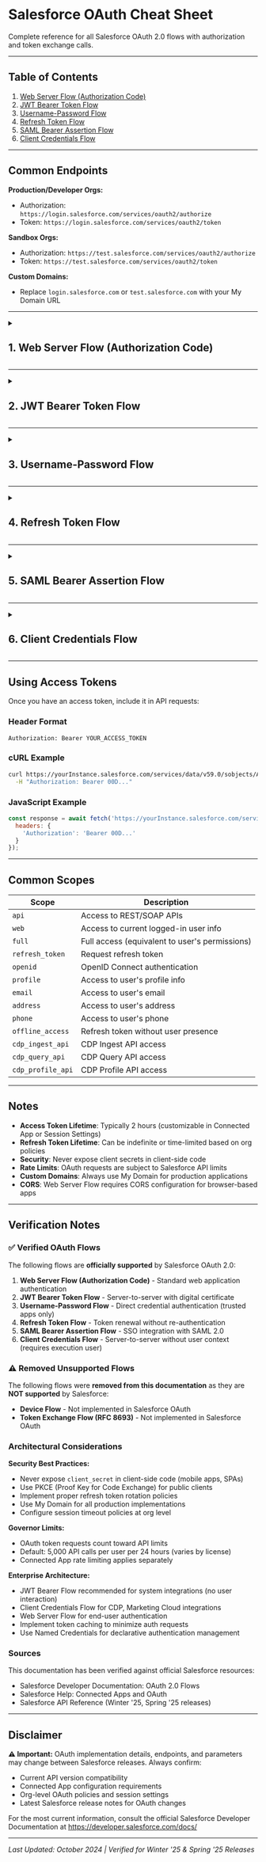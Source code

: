 # Salesforce OAuth Cheat Sheet

Complete reference for all Salesforce OAuth 2.0 flows with authorization and token exchange calls.

---

## Table of Contents

1. [Web Server Flow (Authorization Code)](#1-web-server-flow-authorization-code)
2. [JWT Bearer Token Flow](#2-jwt-bearer-token-flow)
3. [Username-Password Flow](#3-username-password-flow)
4. [Refresh Token Flow](#4-refresh-token-flow)
5. [SAML Bearer Assertion Flow](#5-saml-bearer-assertion-flow)
6. [Client Credentials Flow](#6-client-credentials-flow)

---

## Common Endpoints

**Production/Developer Orgs:**
- Authorization: `https://login.salesforce.com/services/oauth2/authorize`
- Token: `https://login.salesforce.com/services/oauth2/token`

**Sandbox Orgs:**
- Authorization: `https://test.salesforce.com/services/oauth2/authorize`
- Token: `https://test.salesforce.com/services/oauth2/token`

**Custom Domains:**
- Replace `login.salesforce.com` or `test.salesforce.com` with your My Domain URL

---

<details>
<summary>

## 1. Web Server Flow (Authorization Code)

</summary>

The most common OAuth flow for web applications. Two-step process: authorization then token exchange.

### Conceptual Overview

The Web Server Flow (also called Authorization Code Flow) is the **standard OAuth 2.0 flow for user-facing web applications**. It provides secure user authentication with consent, delegating authorization without exposing user credentials to your application.

**Think of it as a valet key system:**
1. **User Requests Access**: User wants to grant your app access to their Salesforce data
2. **Authorization Request**: Your app redirects user to Salesforce login
3. **User Consents**: User authenticates and approves permissions
4. **Code Exchange**: Salesforce returns authorization code, your server exchanges it for tokens
5. **Secure Access**: Your app uses access token to make API calls on user's behalf

**Key Characteristics:**
- ✅ User-initiated authentication with consent screen
- ✅ Most secure flow for web applications
- ✅ Refresh tokens provided for long-term access
- ✅ Client secret kept secure on backend server
- ✅ Supports PKCE for enhanced security (mobile/SPA apps)

### How It Works (Step-by-Step)

```
┌─────────┐                                  ┌──────────────┐
│ Browser │                                  │  Salesforce  │
│  User   │                                  │              │
└────┬────┘                                  └──────┬───────┘
     │                                              │
     │ 1. Click "Login with Salesforce"            │
     ├──────────────────────────────────────────►  │
     │                                              │
     │ 2. Redirect to /oauth2/authorize            │
     │    (with client_id, redirect_uri, scope)    │
     │                                              │
     │ 3. User sees Salesforce login page      ◄───┤
     │                                              │
     │ 4. User authenticates & approves            │
     ├──────────────────────────────────────────►  │
     │                                              │
     │ 5. Redirect back with authorization code◄───┤
     │    https://your-app.com/callback?code=ABC   │
     │                                              │
┌────▼────┐                                  ┌──────▼───────┐
│  Your   │                                  │  Salesforce  │
│ Backend │ 6. Exchange code for tokens      │   Token      │
│ Server  ├──────────────────────────────────►   Endpoint   │
│         │    (code, client_secret)         │              │
│         │ 7. Receive access + refresh token│              │
│         │ ◄────────────────────────────────┤              │
└─────────┘                                  └──────────────┘
```

### When to Use This Flow

✅ **Ideal for:**
- Web applications with a backend server
- Customer-facing portals requiring user login
- SaaS applications integrating with Salesforce
- Apps requiring delegated user permissions
- Long-running sessions with refresh tokens
- Multi-tenant applications

❌ **Not suitable for:**
- Server-to-server integrations (use JWT Bearer Flow)
- Native mobile apps without PKCE (security risk)
- Applications that can't secure client_secret (use PKCE)
- Automated background processes (use JWT or Client Credentials)

### Step 1: Authorization Request

**Method:** `GET`  
**Endpoint:** `/services/oauth2/authorize`

#### Required Parameters (Query String)

| Parameter | Description |
|-----------|-------------|
| `response_type` | Must be `code` |
| `client_id` | Consumer Key from Connected App |
| `redirect_uri` | Callback URL (must match Connected App) |

#### Optional Parameters

| Parameter | Description |
|-----------|-------------|
| `scope` | Space-separated list (e.g., `api refresh_token`) |
| `state` | CSRF protection token |
| `prompt` | `login` forces re-authentication, `consent` forces approval |
| `code_challenge` | PKCE code challenge (Base64-URL encoded SHA256 hash) |
| `code_challenge_method` | Must be `S256` when using PKCE |

#### cURL Example

```bash
# This opens in browser - redirect user to this URL
https://login.salesforce.com/services/oauth2/authorize?response_type=code&client_id=YOUR_CLIENT_ID&redirect_uri=https://your-app.com/callback&scope=api%20refresh_token&state=mystate123
```

#### JavaScript Example

```javascript
// Redirect user to authorization URL
const authUrl = new URL('https://login.salesforce.com/services/oauth2/authorize');
authUrl.searchParams.append('response_type', 'code');
authUrl.searchParams.append('client_id', 'YOUR_CLIENT_ID');
authUrl.searchParams.append('redirect_uri', 'https://your-app.com/callback');
authUrl.searchParams.append('scope', 'api refresh_token');
authUrl.searchParams.append('state', 'mystate123');

window.location.href = authUrl.toString();
```

### Step 2: Token Exchange

**Method:** `POST`  
**Endpoint:** `/services/oauth2/token`

#### Required Headers

```
Content-Type: application/x-www-form-urlencoded
```

#### Required Parameters (Body)

| Parameter | Description |
|-----------|-------------|
| `grant_type` | Must be `authorization_code` |
| `code` | Authorization code from Step 1 |
| `client_id` | Consumer Key |
| `client_secret` | Consumer Secret |
| `redirect_uri` | Same URI from authorization request |

#### Optional Parameters

| Parameter | Description |
|-----------|-------------|
| `code_verifier` | PKCE code verifier (if using PKCE) |

#### cURL Example

```bash
curl -X POST https://login.salesforce.com/services/oauth2/token \
  -H "Content-Type: application/x-www-form-urlencoded" \
  -d "grant_type=authorization_code" \
  -d "code=AUTHORIZATION_CODE" \
  -d "client_id=YOUR_CLIENT_ID" \
  -d "client_secret=YOUR_CLIENT_SECRET" \
  -d "redirect_uri=https://your-app.com/callback"
```

#### JavaScript Example

```javascript
const response = await fetch('https://login.salesforce.com/services/oauth2/token', {
  method: 'POST',
  headers: {
    'Content-Type': 'application/x-www-form-urlencoded'
  },
  body: new URLSearchParams({
    grant_type: 'authorization_code',
    code: 'AUTHORIZATION_CODE',
    client_id: 'YOUR_CLIENT_ID',
    client_secret: 'YOUR_CLIENT_SECRET',
    redirect_uri: 'https://your-app.com/callback'
  })
});

const data = await response.json();
// data.access_token, data.refresh_token, data.instance_url
```

#### Response

```json
{
  "access_token": "00D...",
  "refresh_token": "5Aep...",
  "signature": "...",
  "scope": "api refresh_token",
  "id_token": "eyJ...",
  "instance_url": "https://yourInstance.salesforce.com",
  "id": "https://login.salesforce.com/id/00D.../005...",
  "token_type": "Bearer",
  "issued_at": "1234567890"
}
```

### Security Considerations

**Critical Security Requirements:**
- **🔒 CSRF Protection**: Always use `state` parameter to prevent cross-site request forgery attacks
- **🔐 Client Secret Security**: Never expose `client_secret` in client-side code (browser, mobile)
- **✅ Redirect URI Validation**: Must exactly match URI registered in Connected App
- **🛡️ PKCE for Public Clients**: Mandatory for SPAs and mobile apps (use `code_challenge`)
- **🔄 Authorization Code Single Use**: Codes expire after ~15 minutes and can only be used once

**PKCE (Proof Key for Code Exchange):**
```javascript
// Step 1: Generate code verifier (random string)
const codeVerifier = generateRandomString(128);

// Step 2: Create SHA256 hash and base64-url encode
const codeChallenge = base64UrlEncode(sha256(codeVerifier));

// Step 3: Include in authorization request
authUrl.searchParams.append('code_challenge', codeChallenge);
authUrl.searchParams.append('code_challenge_method', 'S256');

// Step 4: Include verifier in token exchange
tokenParams.append('code_verifier', codeVerifier);
```

**Why PKCE is Critical:**
- Protects against authorization code interception attacks
- Required for mobile apps and Single Page Applications (SPAs)
- Recommended even for confidential clients (defense in depth)

### Architectural Considerations

**Token Lifecycle Management:**
```
Authorization Code Lifecycle:
├─ Issued: After user authorization
├─ Lifetime: ~15 minutes
├─ Usage: Single-use only
└─ Exchange: For access + refresh tokens

Access Token Lifecycle:
├─ Lifetime: ~2 hours (org configurable)
├─ Storage: Secure, HTTP-only cookies or session storage
├─ Renewal: Use refresh token when expired
└─ Revocation: User can revoke via Salesforce settings

Refresh Token Lifecycle:
├─ Lifetime: Indefinite or policy-based
├─ Storage: Encrypted database (never client-side)
├─ Rotation: Consider rotating on each use (security best practice)
└─ Revocation: Revoked if inactive for extended period
```

**Session Management Best Practices:**
- Store `refresh_token` server-side only (database, encrypted)
- Use HTTP-only, Secure cookies for `access_token` in browser
- Implement token refresh logic before expiration
- Handle token revocation gracefully (redirect to login)
- Log out users when refresh token fails

**Common Errors:**

| Error | Meaning | Solution |
|-------|---------|----------|
| `redirect_uri_mismatch` | Redirect URI doesn't match Connected App | Verify exact match including protocol and path |
| `invalid_client_id` | Client ID incorrect | Check Consumer Key from Connected App |
| `invalid_grant` | Authorization code expired/used | Restart authorization flow |
| `unauthorized_client` | Client not authorized for flow | Enable OAuth in Connected App settings |
| `access_denied` | User denied authorization | Handle gracefully, allow retry |

**Multi-Tenant Architecture:**
```javascript
// Store tokens per user/organization
const tokenStore = {
  userId: {
    accessToken: "00D...",
    refreshToken: "5Aep...",
    instanceUrl: "https://org.salesforce.com",
    expiresAt: timestamp
  }
};

// Automatic refresh before API calls
async function apiCall(userId, endpoint) {
  let tokens = tokenStore[userId];
  
  if (Date.now() > tokens.expiresAt - 300000) { // 5 min buffer
    tokens = await refreshAccessToken(tokens.refreshToken);
    tokenStore[userId] = tokens;
  }
  
  return fetch(tokens.instanceUrl + endpoint, {
    headers: { 'Authorization': `Bearer ${tokens.accessToken}` }
  });
}
```

**CORS Configuration:**
- Configure allowed origins in Connected App settings
- Required for browser-based token exchanges
- Use wildcards carefully (security risk)

**Governor Limits:**
- Authorization requests don't count toward API limits
- Token exchanges count as API calls (1 per exchange)
- Refresh token requests count as API calls
- Monitor Connected App usage in Setup → Connected Apps OAuth Usage

</details>

---

<details>
<summary>

## 2. JWT Bearer Token Flow

</summary>

Server-to-server authentication using a digitally signed JWT. No user interaction required.

### Conceptual Overview

The JWT Bearer Token Flow is a **certificate-based, server-to-server authentication mechanism** that allows applications to obtain Salesforce access tokens without user interaction or storing user credentials. It uses a digitally signed JSON Web Token (JWT) as proof of identity.

**Think of it as a diplomatic passport system:**
1. **Pre-established Trust**: You register a digital certificate with Salesforce (like registering with an embassy)
2. **Self-Issued Credential**: Your application creates and signs a JWT using its private key
3. **Verification & Access**: Salesforce verifies the JWT signature and grants access

**Key Advantages:**
- ✅ No user login prompt - completely autonomous
- ✅ No refresh tokens needed - generate new access tokens on demand
- ✅ No client secret exposure - security based on private key possession
- ✅ User context preserved - tokens issued for a specific Salesforce user

### How It Works (Step-by-Step)

#### Phase 1: One-Time Setup

```
1. Generate RSA Key Pair (2048-bit minimum)
   ├─ private.key (kept secret on your server)
   └─ certificate.crt (uploaded to Salesforce)

2. Configure Connected App in Salesforce
   ├─ Enable OAuth Settings
   ├─ Upload certificate.crt
   ├─ Enable "Use Digital Signatures"
   ├─ Authorize specific users/profiles
   └─ Note the Consumer Key (client_id)
```

#### Phase 2: Runtime Authentication

```
Step 1: Create JWT
┌─────────────────────────────────────┐
│ Header: { "alg": "RS256" }          │
│ Payload:                            │
│ {                                   │
│   "iss": "Consumer Key",            │
│   "sub": "user@org.com",            │
│   "aud": "https://login.salesforce.com" │
│   "exp": Unix timestamp (5 min max) │
│ }                                   │
└─────────────────────────────────────┘
         ↓ Sign with private key
         
Step 2: Exchange JWT for Access Token
POST /services/oauth2/token
         ↓ Salesforce validates signature
         
Step 3: Receive Access Token
Use for all subsequent API calls
```

### When to Use This Flow

✅ **Ideal for:**
- Scheduled batch jobs (nightly data sync, ETL processes)
- Microservices architecture (service-to-service calls)
- CI/CD pipelines (automated deployments)
- Integration middleware (MuleSoft, Dell Boomi)
- IoT backend services

❌ **Not suitable for:**
- User-facing applications (use Web Server Flow)
- Public clients (can't secure private key)
- Applications requiring user consent
- Mobile apps (use Web Server Flow with PKCE)

### Token Request

**Method:** `POST`  
**Endpoint:** `/services/oauth2/token`

#### Required Headers

```
Content-Type: application/x-www-form-urlencoded
```

#### Required Parameters (Body)

| Parameter | Description |
|-----------|-------------|
| `grant_type` | Must be `urn:ietf:params:oauth:grant-type:jwt-bearer` |
| `assertion` | Base64-URL encoded JWT |

#### JWT Header

```json
{
  "alg": "RS256"
}
```

#### JWT Claims (Payload)

| Claim | Description |
|-------|-------------|
| `iss` | Consumer Key (client_id) |
| `sub` | Salesforce username (e.g., user@example.com) |
| `aud` | `https://login.salesforce.com` or `https://test.salesforce.com` |
| `exp` | Expiration time (Unix timestamp, max 5 minutes from now) |

#### cURL Example

```bash
# First, create and sign the JWT (using a library or tool)
# JWT must be signed with private key matching certificate in Connected App

curl -X POST https://login.salesforce.com/services/oauth2/token \
  -H "Content-Type: application/x-www-form-urlencoded" \
  -d "grant_type=urn:ietf:params:oauth:grant-type:jwt-bearer" \
  -d "assertion=eyJhbGciOiJSUzI1NiIsInR5cCI6IkpXVCJ9..."
```

#### JavaScript Example

```javascript
// Using a JWT library like 'jsonwebtoken'
const jwt = require('jsonwebtoken');
const fs = require('fs');

// Create JWT
const privateKey = fs.readFileSync('private.key');
const token = jwt.sign(
  {
    iss: 'YOUR_CLIENT_ID',
    sub: 'user@example.com',
    aud: 'https://login.salesforce.com',
    exp: Math.floor(Date.now() / 1000) + 300 // 5 minutes
  },
  privateKey,
  { algorithm: 'RS256' }
);

// Exchange JWT for access token
const response = await fetch('https://login.salesforce.com/services/oauth2/token', {
  method: 'POST',
  headers: {
    'Content-Type': 'application/x-www-form-urlencoded'
  },
  body: new URLSearchParams({
    grant_type: 'urn:ietf:params:oauth:grant-type:jwt-bearer',
    assertion: token
  })
});

const data = await response.json();
// data.access_token, data.instance_url
```

#### Response

```json
{
  "access_token": "00D...",
  "scope": "api web",
  "instance_url": "https://yourInstance.salesforce.com",
  "id": "https://login.salesforce.com/id/00D.../005...",
  "token_type": "Bearer",
  "issued_at": "1234567890"
}
```

### Security Considerations

**Critical Security Requirements:**
- **🔐 Private Key Protection**: Store in HSM, key vault, or encrypted at rest - never commit to version control
- **👤 User Authorization**: The `sub` user must be pre-authorized in Connected App policies
- **📅 Certificate Rotation**: Monitor expiration dates and implement rotation procedures
- **🌍 Environment Isolation**: Use different certificates for sandbox vs production
- **⏱️ Short-Lived JWTs**: 5-minute maximum expiration prevents token replay attacks

**Why RS256 (RSA Signature)?**
- **Asymmetric cryptography**: Private key signs, public key (certificate) verifies
- **No shared secrets**: Salesforce never sees your private key
- **Non-repudiation**: Only holder of private key can create valid JWTs

### Architectural Considerations

**Performance & Scalability:**
```
Token Caching Strategy:
├─ Generate JWT → Exchange for access token (1 API call)
├─ Cache access token for ~1.5 hours
├─ Reuse cached token for all API calls
└─ Generate new JWT only when token expires

Result: Reduces auth overhead from 1000s to ~16 calls per day
```

**Governor Limits:**
- JWT creation is **local** - no Salesforce API call consumed
- Token exchange counts as **1 API call** per access token
- Access tokens typically valid for 2 hours (org configurable)
- Suitable for high-volume integrations (1000s of requests/hour)

**Common Errors:**

| Error | Meaning | Solution |
|-------|---------|----------|
| `invalid_grant` | User not authorized or JWT invalid | Check Connected App user authorization |
| `expired_token` | JWT exp claim exceeded 5 minutes | Regenerate JWT with fresh timestamp |
| `invalid_client` | Consumer Key (iss) incorrect | Verify Connected App Consumer Key |
| `invalid_signature` | Private/public key mismatch | Ensure certificate in SF matches key pair |

**Retry Logic Best Practice:**
```javascript
async function getAccessToken(maxRetries = 3) {
  for (let attempt = 1; attempt <= maxRetries; attempt++) {
    const jwt = createJWT(); // Fresh JWT each attempt
    try {
      return await exchangeJWT(jwt);
    } catch (error) {
      if (error.code === 'expired_token' || error.code === 'invalid_grant') {
        throw error; // Don't retry - fix JWT claims
      }
      if (attempt === maxRetries) throw error;
      await sleep(2 ** attempt * 1000); // Exponential backoff
    }
  }
}
```

</details>

---

<details>
<summary>

## 3. Username-Password Flow

</summary>

Direct authentication with username and password. Use only for trusted applications.

### Conceptual Overview

The Username-Password Flow (also called Resource Owner Password Credentials) is a **legacy OAuth flow** that exchanges user credentials directly for access tokens. While simple, it's considered **less secure** than modern flows and should only be used in highly trusted scenarios.

**Think of it as handing over your house keys:**
- Unlike Web Server Flow (valet key), this gives direct credential access
- No user consent screen or redirect flow
- Application receives and handles raw credentials
- Should only be used when other flows aren't feasible

**Key Characteristics:**
- ⚠️ **Security Risk**: Application handles raw user credentials
- ⚠️ **No Consent Screen**: User doesn't see what permissions are granted
- ⚠️ **Security Token Required**: Must append security token to password
- ✅ **Simple Implementation**: Single API call to get tokens
- ⚠️ **Limited Use Cases**: Being phased out in favor of more secure flows

### How It Works (Step-by-Step)

```
┌──────────────┐                          ┌──────────────┐
│ Your App     │                          │  Salesforce  │
│              │                          │   Token      │
│              │                          │  Endpoint    │
└──────┬───────┘                          └──────┬───────┘
       │                                         │
       │ 1. User enters credentials              │
       │    (username + password + token)        │
       │                                         │
       │ 2. POST /oauth2/token                   │
       │    grant_type=password                  │
       │    username=user@example.com            │
       │    password=myPass123SECURITYTOKEN      │
       │    client_id=XXX                        │
       │    client_secret=YYY                    │
       ├─────────────────────────────────────────►
       │                                         │
       │                                         │ 3. Validate
       │                                         │    credentials
       │                                         │
       │ 4. Return access + refresh tokens       │
       │◄─────────────────────────────────────────
       │                                         │
       │ 5. Use access token for API calls       │
       │                                         │
```

**Critical Requirement - Security Token:**
```
Password Format: actualPassword + securityToken

Example:
├─ Password: "MyP@ssw0rd"
├─ Security Token: "ABC123xyz789"
└─ Combined: "MyP@ssw0rd ABC123xyz789"

Get Security Token:
1. Login to Salesforce
2. Settings → My Personal Information → Reset My Security Token
3. Token emailed to registered email address
```

### When to Use This Flow

✅ **Use ONLY for:**
- Legacy applications being migrated (temporary measure)
- Internal IT tools with strict access controls
- Trusted scripts running in secure environments
- Testing/development (not production user authentication)
- Migration scenarios where other flows aren't immediately available

❌ **NEVER use for:**
- Customer-facing applications (use Web Server Flow)
- Mobile applications (use Web Server Flow with PKCE)
- SaaS products (use Web Server Flow)
- Third-party integrations (use JWT Bearer Flow)
- Any scenario where credentials could be intercepted

⚠️ **Security Warning:**
This flow is **deprecated** by OAuth 2.1 specification and discouraged by Salesforce. It should be replaced with Web Server Flow or JWT Bearer Flow whenever possible.

### Token Request

**Method:** `POST`  
**Endpoint:** `/services/oauth2/token`

#### Required Headers

```
Content-Type: application/x-www-form-urlencoded
```

#### Required Parameters (Body)

| Parameter | Description |
|-----------|-------------|
| `grant_type` | Must be `password` |
| `client_id` | Consumer Key |
| `client_secret` | Consumer Secret |
| `username` | Salesforce username |
| `password` | Password + Security Token concatenated |

#### cURL Example

```bash
curl -X POST https://login.salesforce.com/services/oauth2/token \
  -H "Content-Type: application/x-www-form-urlencoded" \
  -d "grant_type=password" \
  -d "client_id=YOUR_CLIENT_ID" \
  -d "client_secret=YOUR_CLIENT_SECRET" \
  -d "username=user@example.com" \
  -d "password=password123SECURITYTOKEN"
```

#### JavaScript Example

```javascript
const response = await fetch('https://login.salesforce.com/services/oauth2/token', {
  method: 'POST',
  headers: {
    'Content-Type': 'application/x-www-form-urlencoded'
  },
  body: new URLSearchParams({
    grant_type: 'password',
    client_id: 'YOUR_CLIENT_ID',
    client_secret: 'YOUR_CLIENT_SECRET',
    username: 'user@example.com',
    password: 'password123SECURITYTOKEN'
  })
});

const data = await response.json();
// data.access_token, data.refresh_token, data.instance_url
```

#### Response

```json
{
  "access_token": "00D...",
  "refresh_token": "5Aep...",
  "signature": "...",
  "scope": "api web",
  "instance_url": "https://yourInstance.salesforce.com",
  "id": "https://login.salesforce.com/id/00D.../005...",
  "token_type": "Bearer",
  "issued_at": "1234567890"
}
```

### Security Considerations

**Critical Security Risks:**
- **🚨 Credential Exposure**: Application handles plaintext passwords
- **🚨 Credential Storage**: Never store passwords - only tokens after authentication
- **🚨 Man-in-the-Middle**: Credentials sent over network (use HTTPS only)
- **🚨 Logging Risk**: Never log password parameters
- **🔒 Security Token Complexity**: Users must understand and manage security tokens

**Mitigation Strategies:**
```javascript
// NEVER do this - storing credentials
const NEVER_DO_THIS = {
  username: "user@example.com",
  password: "MyPassword123Token" // ❌ NEVER store passwords
};

// DO THIS - store only tokens after authentication
const tokenCache = {
  accessToken: "00D...",
  refreshToken: "5Aep...",
  expiresAt: timestamp
};

// Use refresh token for subsequent authentications
async function authenticate() {
  if (tokenCache.refreshToken) {
    return await refreshAccessToken(tokenCache.refreshToken);
  }
  // Only prompt for credentials if no refresh token
  return await usernamePasswordAuth();
}
```

**IP Restrictions:**
- Salesforce tracks login locations
- Untrusted IP addresses trigger verification emails
- Configure trusted IP ranges in Profile/Permission Set settings
- Consider using Named Credentials for automated processes

### Architectural Considerations

**Common Errors:**

| Error | Meaning | Solution |
|-------|---------|----------|
| `invalid_grant` | Invalid credentials or security token | Verify password + security token concatenation |
| `authentication_failure` | Wrong username/password | Check credentials, account may be locked |
| `inactive_user` | User account inactive | Activate user in Salesforce |
| `unsupported_grant_type` | Flow not enabled | Enable OAuth in Connected App |
| `invalid_client` | Client credentials wrong | Verify client_id and client_secret |

**Security Token Management:**
```
When Security Token Resets:
├─ Password change (token automatically resets)
├─ Manual reset via user settings
├─ Admin-initiated password reset
└─ Login from new IP (may trigger reset)

Token Management:
├─ Email delivery can be delayed (check spam folder)
├─ Only one token active per user at a time
├─ Resetting invalidates previous token
└─ Impacts all applications using Username-Password Flow
```

**Migration Strategy (Away from this Flow):**

```
Step 1: Assess Current Usage
├─ Identify all applications using Username-Password Flow
├─ Categorize by use case (user-facing, automated, etc.)
└─ Prioritize migration based on risk

Step 2: Choose Replacement Flow
├─ User-facing apps → Web Server Flow (Authorization Code + PKCE)
├─ Server integrations → JWT Bearer Flow
├─ Service accounts → Client Credentials Flow
└─ SSO scenarios → SAML Bearer Assertion Flow

Step 3: Implement & Test
├─ Create new Connected Apps with appropriate flows
├─ Test in sandbox environment
├─ Migrate users in phases
└─ Decommission Username-Password Connected Apps

Step 4: Monitor & Verify
├─ Track Connected Apps OAuth Usage
├─ Monitor for authentication failures
└─ Provide user support/documentation
```

**Alternative Patterns:**
```javascript
// Instead of Username-Password Flow, use:

// Pattern 1: Web Server Flow for user authentication
window.location.href = authUrl; // Redirect to Salesforce login

// Pattern 2: JWT Bearer for automated processes
const jwt = createJWT(privateKey, username);
const tokens = await exchangeJWT(jwt);

// Pattern 3: Client Credentials for service accounts
const tokens = await clientCredentialsAuth(clientId, clientSecret);
```

**Governor Limits:**
- Authentication failures count toward login rate limits
- Too many failed attempts can lock user accounts
- Monitor API usage - each authentication is 1 API call
- Refresh tokens preferred over repeated credential authentication

</details>

---

<details>
<summary>

## 4. Refresh Token Flow

</summary>

Exchange a refresh token for a new access token when the access token expires.

### Conceptual Overview

The Refresh Token Flow is **not a standalone authentication flow**, but rather a **token renewal mechanism** used with other flows (Web Server, Username-Password, etc.). It allows applications to obtain new access tokens without requiring user re-authentication.

**Think of it as a keycard renewal system:**
- Your access keycard (access token) expires after 2 hours
- Instead of going back through security (login again)
- You use your master card (refresh token) to get a new keycard
- No user interaction required

**Key Characteristics:**
- ✅ **Seamless UX**: Renew tokens without interrupting user experience
- ✅ **Long-Lived**: Refresh tokens can be indefinite or policy-controlled
- ✅ **Security**: Can be revoked by user or admin at any time
- ✅ **Efficient**: Avoids repeated authorization flows
- ⚠️ **Must Request**: Need `refresh_token` scope in initial authorization

### How It Works (Step-by-Step)

```
Initial Authentication (Web Server Flow Example):
┌──────────┐                              ┌──────────────┐
│ Your App │                              │  Salesforce  │
└────┬─────┘                              └──────┬───────┘
     │                                           │
     │ 1. Authorization Code Flow                │
     ├───────────────────────────────────────────►
     │                                           │
     │ 2. Receive access + refresh tokens    ◄───┤
     │    {                                      │
     │      "access_token": "...",               │
     │      "refresh_token": "..."               │
     │    }                                      │
     │                                           │
     ▼                                           │
  Store both tokens securely                     │

Access Token Expires (~2 hours later):
     │                                           │
     │ 3. Access token expired during API call   │
     │    → 401 Unauthorized                     │
     │                                           │
     │ 4. POST /oauth2/token                     │
     │    grant_type=refresh_token               │
     │    refresh_token=5Aep...                  │
     ├───────────────────────────────────────────►
     │                                           │
     │ 5. Receive new access token           ◄───┤
     │    {                                      │
     │      "access_token": "...",               │
     │      "instance_url": "..."                │
     │    }                                      │
     │                                           │
     │ 6. Retry API call with new token          │
     └───────────────────────────────────────────►
```

### When to Use This Flow

✅ **Always use when:**
- Building applications with long-lived sessions
- Users shouldn't be logged out every 2 hours
- Background processes need continuous access
- Mobile applications (combined with Web Server + PKCE)
- SaaS applications with persistent user sessions

⚠️ **Requirements:**
- Must request `refresh_token` scope during initial authorization
- Only works with flows that provide refresh tokens:
  - ✅ Web Server Flow (Authorization Code)
  - ✅ Username-Password Flow
  - ❌ JWT Bearer Flow (generates new tokens on demand instead)
  - ❌ SAML Bearer Flow (doesn't provide refresh tokens)

### Token Request

**Method:** `POST`  
**Endpoint:** `/services/oauth2/token`

#### Required Headers

```
Content-Type: application/x-www-form-urlencoded
```

#### Required Parameters (Body)

| Parameter | Description |
|-----------|-------------|
| `grant_type` | Must be `refresh_token` |
| `client_id` | Consumer Key |
| `client_secret` | Consumer Secret |
| `refresh_token` | Refresh token from previous authorization |

#### cURL Example

```bash
curl -X POST https://login.salesforce.com/services/oauth2/token \
  -H "Content-Type: application/x-www-form-urlencoded" \
  -d "grant_type=refresh_token" \
  -d "client_id=YOUR_CLIENT_ID" \
  -d "client_secret=YOUR_CLIENT_SECRET" \
  -d "refresh_token=5Aep..."
```

#### JavaScript Example

```javascript
const response = await fetch('https://login.salesforce.com/services/oauth2/token', {
  method: 'POST',
  headers: {
    'Content-Type': 'application/x-www-form-urlencoded'
  },
  body: new URLSearchParams({
    grant_type: 'refresh_token',
    client_id: 'YOUR_CLIENT_ID',
    client_secret: 'YOUR_CLIENT_SECRET',
    refresh_token: '5Aep...'
  })
});

const data = await response.json();
// data.access_token (new token)
// Note: refresh_token may or may not be returned
```

#### Response

```json
{
  "access_token": "00D...",
  "signature": "...",
  "scope": "api refresh_token",
  "instance_url": "https://yourInstance.salesforce.com",
  "id": "https://login.salesforce.com/id/00D.../005...",
  "token_type": "Bearer",
  "issued_at": "1234567890"
}
```

### Security Considerations

**Critical Security Requirements:**
- **🔐 Secure Storage**: Refresh tokens are long-lived - store encrypted at rest
- **🚫 Never Client-Side**: Never store refresh tokens in browser localStorage/sessionStorage
- **📱 Mobile Security**: Use platform-secure storage (iOS Keychain, Android KeyStore)
- **🔄 Token Rotation**: Consider rotating refresh tokens on each use (best practice)
- **⏱️ Expiration Policies**: Configure refresh token lifetime in Connected App policies

**Refresh Token Storage Best Practices:**
```javascript
// ❌ NEVER do this - client-side storage
localStorage.setItem('refresh_token', token); // Vulnerable to XSS

// ✅ DO THIS - server-side encrypted storage
// Backend API endpoint
app.post('/auth/store-tokens', async (req, res) => {
  const { userId, refreshToken, accessToken } = req.body;
  
  // Encrypt refresh token before storing
  const encrypted = await encrypt(refreshToken, ENCRYPTION_KEY);
  
  await database.tokens.upsert({
    userId,
    refreshToken: encrypted,
    accessToken: accessToken, // Can be less secure - short-lived
    expiresAt: Date.now() + 7200000 // 2 hours
  });
});

// Mobile secure storage (React Native example)
import * as SecureStore from 'expo-secure-store';
await SecureStore.setItemAsync('refresh_token', token);
```

**Revocation Scenarios:**
```
Refresh Tokens Are Revoked When:
├─ User changes password
├─ User explicitly revokes access (Connected Apps settings)
├─ Admin revokes Connected App access
├─ Org policy: inactive for X days (configurable)
├─ Security violation detected
└─ Manual revocation via Salesforce API
```

### Architectural Considerations

**Automatic Token Refresh Pattern:**
```javascript
class SalesforceClient {
  constructor(accessToken, refreshToken, expiresAt) {
    this.accessToken = accessToken;
    this.refreshToken = refreshToken;
    this.expiresAt = expiresAt;
  }

  async apiCall(endpoint, options = {}) {
    // Proactively refresh if expiring soon (5 min buffer)
    if (Date.now() > this.expiresAt - 300000) {
      await this.refresh();
    }

    try {
      return await this._makeRequest(endpoint, options);
    } catch (error) {
      // Reactive refresh on 401
      if (error.status === 401) {
        await this.refresh();
        return await this._makeRequest(endpoint, options);
      }
      throw error;
    }
  }

  async refresh() {
    const response = await fetch('https://login.salesforce.com/services/oauth2/token', {
      method: 'POST',
      headers: { 'Content-Type': 'application/x-www-form-urlencoded' },
      body: new URLSearchParams({
        grant_type: 'refresh_token',
        client_id: this.clientId,
        client_secret: this.clientSecret,
        refresh_token: this.refreshToken
      })
    });

    const data = await response.json();
    
    if (!response.ok) {
      if (data.error === 'invalid_grant') {
        // Refresh token revoked - require re-authentication
        throw new Error('REFRESH_TOKEN_REVOKED');
      }
      throw new Error(data.error);
    }

    this.accessToken = data.access_token;
    this.expiresAt = Date.now() + 7200000;
    
    // Note: refresh_token may or may not be returned
    // If returned, it's a rotated token - update storage
    if (data.refresh_token) {
      this.refreshToken = data.refresh_token;
    }
  }

  async _makeRequest(endpoint, options) {
    return fetch(endpoint, {
      ...options,
      headers: {
        ...options.headers,
        'Authorization': `Bearer ${this.accessToken}`
      }
    });
  }
}
```

**Refresh Token Rotation:**
```
Traditional (Non-Rotating):
├─ Refresh token issued once
├─ Same token used repeatedly
├─ Valid until revoked or expired
└─ Security risk: stolen token valid indefinitely

Modern (Rotating):
├─ Each refresh returns NEW refresh token
├─ Previous refresh token immediately invalidated
├─ Limits window for token theft
└─ Configure in Connected App: "Refresh Token Rotation"
```

**Common Errors:**

| Error | Meaning | Solution |
|-------|---------|----------|
| `invalid_grant` | Refresh token revoked or invalid | Re-authenticate user via full OAuth flow |
| `inactive_user` | User deactivated | Check user status in Salesforce |
| `inactive_org` | Org expired or suspended | Contact Salesforce support |
| `invalid_client` | Client credentials wrong | Verify client_id and client_secret |

**Multi-Device Session Management:**
```javascript
// Track refresh tokens per device
const userSessions = {
  userId123: {
    devices: {
      web_chrome: { refreshToken: "xxx", lastUsed: timestamp },
      mobile_ios: { refreshToken: "yyy", lastUsed: timestamp },
      mobile_android: { refreshToken: "zzz", lastUsed: timestamp }
    }
  }
};

// Logout from specific device
async function logoutDevice(userId, deviceId) {
  const session = userSessions[userId].devices[deviceId];
  await revokeRefreshToken(session.refreshToken);
  delete userSessions[userId].devices[deviceId];
}

// Logout from all devices
async function logoutAllDevices(userId) {
  const devices = Object.values(userSessions[userId].devices);
  await Promise.all(devices.map(d => revokeRefreshToken(d.refreshToken)));
  delete userSessions[userId];
}
```

**Governor Limits:**
- Refresh token requests count as API calls (1 per refresh)
- Typical: 15-20 refreshes per user per day (2-hour access tokens)
- Plan for peak concurrent users refreshing simultaneously
- Monitor Connected Apps OAuth Usage

</details>

---

<details>
<summary>

## 5. SAML Bearer Assertion Flow

</summary>

Exchange a SAML assertion for an access token. Used for SSO integrations.

### Conceptual Overview

The SAML Bearer Assertion Flow enables **Single Sign-On (SSO) integration** between Salesforce and enterprise Identity Providers (IdPs). It exchanges a SAML 2.0 assertion for an OAuth access token, allowing users authenticated by an external IdP to access Salesforce APIs without separate login.

**Think of it as a passport stamp system:**
- Your company's IdP (Okta, Azure AD, etc.) is the passport issuer
- SAML assertion is the stamped passport proving authentication
- Salesforce accepts the stamp and grants API access
- No separate Salesforce login required

**Key Characteristics:**
- ✅ **Enterprise SSO**: Integrates with corporate identity systems
- ✅ **No Password Exposure**: Users never enter Salesforce credentials
- ✅ **Centralized Identity**: IdP manages authentication and MFA
- ✅ **API Access**: Converts SSO session into API tokens
- ⚠️ **Complex Setup**: Requires SAML configuration and certificate trust

### How It Works (Step-by-Step)

```
┌─────────┐          ┌──────────┐          ┌──────────────┐
│  User   │          │   IdP    │          │  Salesforce  │
│ Browser │          │  (Okta)  │          │              │
└────┬────┘          └────┬─────┘          └──────┬───────┘
     │                    │                       │
     │ 1. Access app      │                       │
     ├───────────►        │                       │
     │                    │                       │
     │ 2. Redirect to IdP │                       │
     │◄───────────        │                       │
     │                    │                       │
     │ 3. Authenticate    │                       │
     ├────────────────────►                       │
     │                    │                       │
     │ 4. SAML Response   │                       │
     │    (with assertion)│                       │
     │◄────────────────────                       │
     │                    │                       │

┌────▼────┐                                ┌──────▼───────┐
│ Your    │                                │  Salesforce  │
│ Backend │ 5. POST /oauth2/token          │   OAuth      │
│         │    grant_type=saml2-bearer     │  Endpoint    │
│         │    assertion=<SAML>            │              │
│         ├────────────────────────────────►              │
│         │                                │              │
│         │ 6. Validate SAML assertion     │              │
│         │    - Signature valid?          │              │
│         │    - Not expired?              │              │
│         │    - User exists in SF?        │              │
│         │                                │              │
│         │ 7. Return access token         │              │
│         │◄────────────────────────────────              │
└─────────┘                                └──────────────┘
```

### When to Use This Flow

✅ **Ideal for:**
- Enterprise customers with existing IdP infrastructure
- Organizations requiring centralized identity management
- Compliance scenarios needing audit trails from IdP
- Apps integrating with corporate SSO (Okta, Azure AD, Ping, etc.)
- API access following browser-based SAML SSO

❌ **Not suitable for:**
- Simple user authentication (use Web Server Flow)
- No existing IdP infrastructure (use Web Server Flow)
- Server-to-server automation (use JWT Bearer Flow)
- Consumer applications (complexity not warranted)

### Token Request

**Method:** `POST`  
**Endpoint:** `/services/oauth2/token`

#### Required Headers

```
Content-Type: application/x-www-form-urlencoded
```

#### Required Parameters (Body)

| Parameter | Description |
|-----------|-------------|
| `grant_type` | Must be `urn:ietf:params:oauth:grant-type:saml2-bearer` |
| `assertion` | Base64-encoded SAML assertion |

#### SAML Assertion Requirements

- Must be signed by IdP
- Subject must match Salesforce user (by username or Federation ID)
- Audience: `https://login.salesforce.com` or `https://test.salesforce.com`
- Recipient: Token endpoint URL
- Valid time window (NotBefore/NotOnOrAfter)

#### cURL Example

```bash
curl -X POST https://login.salesforce.com/services/oauth2/token \
  -H "Content-Type: application/x-www-form-urlencoded" \
  -d "grant_type=urn:ietf:params:oauth:grant-type:saml2-bearer" \
  -d "assertion=PD94bWwgdmVyc2lvbj0iMS4wIiBlbmNvZGluZz0iVVRGLTgiPz4..."
```

#### JavaScript Example

```javascript
// SAML assertion must be Base64-encoded
const samlAssertion = btoa(samlXmlString);

const response = await fetch('https://login.salesforce.com/services/oauth2/token', {
  method: 'POST',
  headers: {
    'Content-Type': 'application/x-www-form-urlencoded'
  },
  body: new URLSearchParams({
    grant_type: 'urn:ietf:params:oauth:grant-type:saml2-bearer',
    assertion: samlAssertion
  })
});

const data = await response.json();
// data.access_token, data.instance_url
```

#### Response

```json
{
  "access_token": "00D...",
  "signature": "...",
  "scope": "api web",
  "instance_url": "https://yourInstance.salesforce.com",
  "id": "https://login.salesforce.com/id/00D.../005...",
  "token_type": "Bearer",
  "issued_at": "1234567890"
}
```

### Security & Architectural Considerations

**SAML Configuration Requirements:**
- **Certificate Trust**: IdP certificate must be uploaded to Salesforce (Setup → Certificate and Key Management)
- **User Matching**: SAML Subject must match either Salesforce Username or Federation ID
- **Signature Validation**: SAML assertion must be digitally signed by trusted IdP
- **Time Validation**: NotBefore/NotOnOrAfter timestamps must be valid (clock synchronization critical)

**Common Errors:**

| Error | Meaning | Solution |
|-------|---------|----------|
| `invalid_grant` | SAML assertion invalid or expired | Check signature, timestamps, and user matching |
| `user_not_found` | Subject doesn't match SF user | Verify Federation ID or username mapping |
| `expired_assertion` | Assertion expired | Sync clocks between IdP and Salesforce |

**Integration Pattern:**
```javascript
// Typical SSO + API Access Pattern
// 1. User logs in via browser SAML SSO
// 2. Browser receives SAML assertion
// 3. Backend exchanges assertion for OAuth token
async function handleSAMLResponse(samlAssertion) {
  const tokens = await fetch('https://login.salesforce.com/services/oauth2/token', {
    method: 'POST',
    headers: { 'Content-Type': 'application/x-www-form-urlencoded' },
    body: new URLSearchParams({
      grant_type: 'urn:ietf:params:oauth:grant-type:saml2-bearer',
      assertion: btoa(samlAssertion) // Base64 encode
    })
  });
  return tokens.access_token;
}
```

</details>

---

<details>
<summary>

## 6. Client Credentials Flow

</summary>

Server-to-server authentication using client credentials. Used for accessing Salesforce APIs without user context, commonly for CDP, Marketing Cloud, and other asset-based integrations.

### Conceptual Overview

The Client Credentials Flow is a **service-to-service authentication mechanism** where the application itself is the resource owner (not a user). It's ideal for automated processes that access resources owned by the application, not specific users.

**Think of it as a service account with API keys:**
- No user login or interaction required
- Application authenticates with its own credentials (client_id + client_secret)
- All operations run as a designated "Run As" user
- Commonly used for data integration pipelines

**Key Characteristics:**
- ✅ **No User Context**: Operates without specific user authentication
- ✅ **Simple Authentication**: Single API call with client credentials
- ⚠️ **Execution User Required**: Must configure "Run As" user in Salesforce
- ✅ **Asset-Based Access**: Designed for CDP, Marketing Cloud, external objects
- ⚠️ **Limited Salesforce Use**: Not for standard SOAP/REST API operations

> **⚠️ Important Configuration Requirement:**  
> Before using this flow, you must configure your Connected App:
> 1. Navigate to Setup → App Manager → Your Connected App → Manage
> 2. Click "Edit Policies"
> 3. Enable "Client Credentials Flow"
> 4. Select a "Run As" user (execution user) who has the necessary permissions
> 5. The API calls will run with the permissions of this execution user

### How It Works (Step-by-Step)

```
┌──────────────┐                          ┌──────────────┐
│ Your Service │                          │  Salesforce  │
│ (Automated)  │                          │   OAuth      │
│              │                          │  Endpoint    │
└──────┬───────┘                          └──────┬───────┘
       │                                         │
       │ 1. POST /oauth2/token                   │
       │    grant_type=client_credentials        │
       │    client_id=YOUR_CLIENT_ID             │
       │    client_secret=YOUR_CLIENT_SECRET     │
       │    scope=cdp_ingest_api                 │
       ├─────────────────────────────────────────►
       │                                         │
       │                                         │ 2. Validate
       │                                         │    client
       │                                         │    credentials
       │                                         │
       │ 3. Return access token                  │
       │    (runs as configured execution user)  │
       │◄─────────────────────────────────────────
       │                                         │
       │ 4. Use access token for API calls       │
       │    (all operations run as "Run As" user)│
       ├─────────────────────────────────────────►
       │                                         │
```

**Execution User is Critical:**
- All API calls execute with the "Run As" user's permissions and profile
- Execution user must have appropriate licenses and permissions
- Record ownership, sharing rules, and field-level security apply
- Changes in execution user permissions affect all applications using this flow

### When to Use This Flow

✅ **Ideal for:**
- Salesforce CDP data ingestion pipelines
- Marketing Cloud API integrations
- External object data synchronization
- Automated data imports/exports (non-user-specific)
- Service-to-service integrations without user context

❌ **Not suitable for:**
- Standard Salesforce CRUD operations (use JWT Bearer Flow with user context)
- User-specific data access (use Web Server Flow or JWT Bearer)
- Applications requiring per-user permissions
- When you need user-specific audit trails

### Token Request

**Method:** `POST`  
**Endpoint:** `/services/oauth2/token`

#### Required Headers

```
Content-Type: application/x-www-form-urlencoded
```

#### Required Parameters (Body)

| Parameter | Description |
|-----------|-------------|
| `grant_type` | Must be `client_credentials` |
| `client_id` | Consumer Key |
| `client_secret` | Consumer Secret |

#### Optional Parameters

| Parameter | Description |
|-----------|-------------|
| `scope` | Requested scopes (e.g., `cdp_ingest_api`) |

#### cURL Example

```bash
curl -X POST https://login.salesforce.com/services/oauth2/token \
  -H "Content-Type: application/x-www-form-urlencoded" \
  -d "grant_type=client_credentials" \
  -d "client_id=YOUR_CLIENT_ID" \
  -d "client_secret=YOUR_CLIENT_SECRET" \
  -d "scope=cdp_ingest_api"
```

#### JavaScript Example

```javascript
const response = await fetch('https://login.salesforce.com/services/oauth2/token', {
  method: 'POST',
  headers: {
    'Content-Type': 'application/x-www-form-urlencoded'
  },
  body: new URLSearchParams({
    grant_type: 'client_credentials',
    client_id: 'YOUR_CLIENT_ID',
    client_secret: 'YOUR_CLIENT_SECRET',
    scope: 'cdp_ingest_api'
  })
});

const data = await response.json();
// data.access_token
```

#### Response

```json
{
  "access_token": "00D...",
  "signature": "...",
  "scope": "cdp_ingest_api",
  "instance_url": "https://yourInstance.salesforce.com",
  "id": "https://login.salesforce.com/id/00D.../005...",
  "token_type": "Bearer",
  "issued_at": "1234567890"
}
```

### Security & Architectural Considerations

**Critical Security Requirements:**
- **🔐 Client Secret Protection**: Store securely - equivalent to a password for your service
- **👤 Execution User Management**: Changes to "Run As" user permissions affect all consumers
- **📊 Audit Trail**: All operations attributed to execution user, not individual users
- **🔒 Scope Limitation**: Request minimum necessary scopes (principle of least privilege)

**Execution User Best Practices:**
```
Configuration:
├─ Create dedicated "Integration User" for execution
├─ Assign minimal permissions (profile/permission sets)
├─ Monitor user's API usage and operations
└─ Document which applications use this user

Security:
├─ Do NOT use admin users as execution users
├─ Separate execution users per application/use case
├─ Regular permission audits
└─ Deactivate unused execution users
```

**Common Errors:**

| Error | Meaning | Solution |
|-------|---------|----------|
| `invalid_grant` | Client credentials invalid | Verify client_id and client_secret |
| `invalid_client` | Client Credentials Flow not enabled | Enable in Connected App policies |
| `unsupported_grant_type` | Flow not configured | Select execution user in Connected App |
| `insufficient_access` | Execution user lacks permissions | Grant necessary permissions to "Run As" user |

**Token Caching Strategy:**
```javascript
// Cache access tokens - they're reusable until expiration
class ClientCredentialsManager {
  constructor(clientId, clientSecret) {
    this.clientId = clientId;
    this.clientSecret = clientSecret;
    this.tokenCache = null;
  }

  async getAccessToken() {
    // Return cached token if still valid
    if (this.tokenCache && Date.now() < this.tokenCache.expiresAt) {
      return this.tokenCache.accessToken;
    }

    // Request new token
    const response = await fetch('https://login.salesforce.com/services/oauth2/token', {
      method: 'POST',
      headers: { 'Content-Type': 'application/x-www-form-urlencoded' },
      body: new URLSearchParams({
        grant_type: 'client_credentials',
        client_id: this.clientId,
        client_secret: this.clientSecret,
        scope: 'cdp_ingest_api'
      })
    });

    const data = await response.json();
    this.tokenCache = {
      accessToken: data.access_token,
      expiresAt: Date.now() + 7200000 // 2 hours
    };

    return data.access_token;
  }
}
```

</details>

---

## Using Access Tokens

Once you have an access token, include it in API requests:

### Header Format

```
Authorization: Bearer YOUR_ACCESS_TOKEN
```

### cURL Example

```bash
curl https://yourInstance.salesforce.com/services/data/v59.0/sobjects/Account \
  -H "Authorization: Bearer 00D..."
```

### JavaScript Example

```javascript
const response = await fetch('https://yourInstance.salesforce.com/services/data/v59.0/sobjects/Account', {
  headers: {
    'Authorization': 'Bearer 00D...'
  }
});
```

---

## Common Scopes

| Scope | Description |
|-------|-------------|
| `api` | Access to REST/SOAP APIs |
| `web` | Access to current logged-in user info |
| `full` | Full access (equivalent to user's permissions) |
| `refresh_token` | Request refresh token |
| `openid` | OpenID Connect authentication |
| `profile` | Access to user's profile info |
| `email` | Access to user's email |
| `address` | Access to user's address |
| `phone` | Access to user's phone |
| `offline_access` | Refresh token without user presence |
| `cdp_ingest_api` | CDP Ingest API access |
| `cdp_query_api` | CDP Query API access |
| `cdp_profile_api` | CDP Profile API access |

---

## Notes

- **Access Token Lifetime**: Typically 2 hours (customizable in Connected App or Session Settings)
- **Refresh Token Lifetime**: Can be indefinite or time-limited based on org policies
- **Security**: Never expose client secrets in client-side code
- **Rate Limits**: OAuth requests are subject to Salesforce API limits
- **Custom Domains**: Always use My Domain for production applications
- **CORS**: Web Server Flow requires CORS configuration for browser-based apps

---

## Verification Notes

### ✅ Verified OAuth Flows

The following flows are **officially supported** by Salesforce OAuth 2.0:
1. **Web Server Flow (Authorization Code)** - Standard web application authentication
2. **JWT Bearer Token Flow** - Server-to-server with digital certificate
3. **Username-Password Flow** - Direct credential authentication (trusted apps only)
4. **Refresh Token Flow** - Token renewal without re-authentication
5. **SAML Bearer Assertion Flow** - SSO integration with SAML 2.0
6. **Client Credentials Flow** - Server-to-server without user context (requires execution user)

### ⚠️ Removed Unsupported Flows

The following flows were **removed from this documentation** as they are **NOT supported** by Salesforce:
- **Device Flow** - Not implemented in Salesforce OAuth
- **Token Exchange Flow (RFC 8693)** - Not implemented in Salesforce OAuth

### Architectural Considerations

**Security Best Practices:**
- Never expose `client_secret` in client-side code (mobile apps, SPAs)
- Use PKCE (Proof Key for Code Exchange) for public clients
- Implement proper refresh token rotation policies
- Use My Domain for all production implementations
- Configure session timeout policies at org level

**Governor Limits:**
- OAuth token requests count toward API limits
- Default: 5,000 API calls per user per 24 hours (varies by license)
- Connected App rate limiting applies separately

**Enterprise Architecture:**
- JWT Bearer Flow recommended for system integrations (no user interaction)
- Client Credentials Flow for CDP, Marketing Cloud integrations
- Web Server Flow for end-user authentication
- Implement token caching to minimize auth requests
- Use Named Credentials for declarative authentication management

### Sources

This documentation has been verified against official Salesforce resources:
- Salesforce Developer Documentation: OAuth 2.0 Flows
- Salesforce Help: Connected Apps and OAuth
- Salesforce API Reference (Winter '25, Spring '25 releases)

---

## Disclaimer

**⚠️ Important:** OAuth implementation details, endpoints, and parameters may change between Salesforce releases. Always confirm:
- Current API version compatibility
- Connected App configuration requirements
- Org-level OAuth policies and session settings
- Latest Salesforce release notes for OAuth changes

For the most current information, consult the official Salesforce Developer Documentation at https://developer.salesforce.com/docs/

---

*Last Updated: October 2024 | Verified for Winter '25 & Spring '25 Releases*

